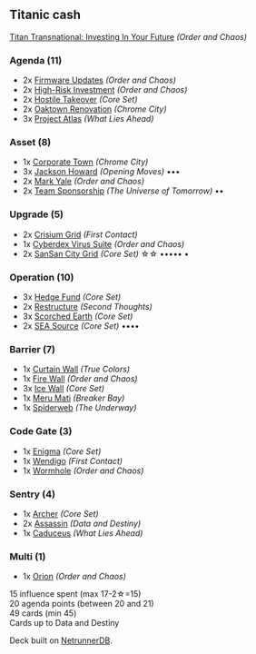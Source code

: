 ## Titanic cash

[Titan Transnational: Investing In Your Future](http://netrunnerdb.com/en/card/07003) _(Order and Chaos)_

### Agenda (11)
* 2x [Firmware Updates](http://netrunnerdb.com/en/card/07004) _(Order and Chaos)_ 
* 2x [High-Risk Investment](http://netrunnerdb.com/en/card/07007) _(Order and Chaos)_ 
* 2x [Hostile Takeover](http://netrunnerdb.com/en/card/01094) _(Core Set)_ 
* 2x [Oaktown Renovation](http://netrunnerdb.com/en/card/08058) _(Chrome City)_ 
* 3x [Project Atlas](http://netrunnerdb.com/en/card/02018) _(What Lies Ahead)_ 

### Asset (8)
* 1x [Corporate Town](http://netrunnerdb.com/en/card/08059) _(Chrome City)_ 
* 3x [Jackson Howard](http://netrunnerdb.com/en/card/04015) _(Opening Moves)_ •••
* 2x [Mark Yale](http://netrunnerdb.com/en/card/07009) _(Order and Chaos)_ 
* 2x [Team Sponsorship](http://netrunnerdb.com/en/card/08110) _(The Universe of Tomorrow)_ ••

### Upgrade (5)
* 2x [Crisium Grid](http://netrunnerdb.com/en/card/06048) _(First Contact)_ 
* 1x [Cyberdex Virus Suite](http://netrunnerdb.com/en/card/07027) _(Order and Chaos)_ 
* 2x [SanSan City Grid](http://netrunnerdb.com/en/card/01092) _(Core Set)_ ☆☆ ••••• •

### Operation (10)
* 3x [Hedge Fund](http://netrunnerdb.com/en/card/01110) _(Core Set)_ 
* 2x [Restructure](http://netrunnerdb.com/en/card/04040) _(Second Thoughts)_ 
* 3x [Scorched Earth](http://netrunnerdb.com/en/card/01099) _(Core Set)_ 
* 2x [SEA Source](http://netrunnerdb.com/en/card/01086) _(Core Set)_ ••••

### Barrier (7)
* 1x [Curtain Wall](http://netrunnerdb.com/en/card/04078) _(True Colors)_ 
* 1x [Fire Wall](http://netrunnerdb.com/en/card/07018) _(Order and Chaos)_ 
* 3x [Ice Wall](http://netrunnerdb.com/en/card/01103) _(Core Set)_ 
* 1x [Meru Mati](http://netrunnerdb.com/en/card/08039) _(Breaker Bay)_ 
* 1x [Spiderweb](http://netrunnerdb.com/en/card/08079) _(The Underway)_ 

### Code Gate (3)
* 1x [Enigma](http://netrunnerdb.com/en/card/01111) _(Core Set)_ 
* 1x [Wendigo](http://netrunnerdb.com/en/card/06047) _(First Contact)_ 
* 1x [Wormhole](http://netrunnerdb.com/en/card/07013) _(Order and Chaos)_ 

### Sentry (4)
* 1x [Archer](http://netrunnerdb.com/en/card/01101) _(Core Set)_ 
* 2x [Assassin](http://netrunnerdb.com/en/card/09028) _(Data and Destiny)_ 
* 1x [Caduceus](http://netrunnerdb.com/en/card/02019) _(What Lies Ahead)_ 

### Multi (1)
* 1x [Orion](http://netrunnerdb.com/en/card/07015) _(Order and Chaos)_ 

15 influence spent (max 17-2☆=15)   
20 agenda points (between 20 and 21)  
49 cards (min 45)  
Cards up to Data and Destiny  

Deck built on [NetrunnerDB](http://netrunnerdb.com).